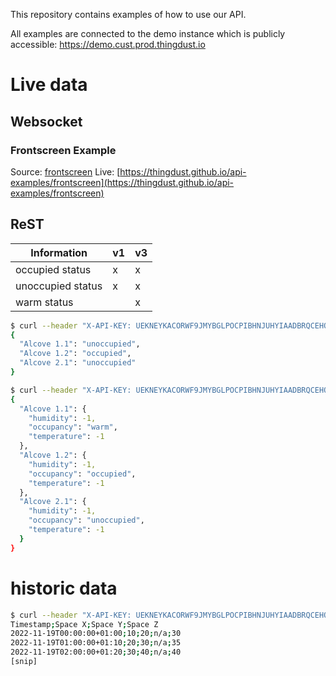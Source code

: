 This repository contains examples of how to use our API.

All examples are connected to the demo instance which is publicly accessible: https://demo.cust.prod.thingdust.io

# Live data

## Websocket
### Frontscreen Example
Source: [frontscreen](frontscreen)
Live: [https://thingdust.github.io/api-examples/frontscreen](https://thingdust.github.io/api-examples/frontscreen)

## ReST

Information       | v1 | v3
----------------- | -- | --
occupied status   | x  | x
unoccupied status | x  | x
warm status       |    | x 

```sh
$ curl --header "X-API-KEY: UEKNEYKACORWF9JMYBGLPOCPIBHNJUHYIAADBRQCEHQM2V7YJUSCVBFUNOWW" https://demo.cust.prod.thingdust.io/api/v1/get_space_states
{
  "Alcove 1.1": "unoccupied",
  "Alcove 1.2": "occupied",
  "Alcove 2.1": "unoccupied"
}
```

```sh
$ curl --header "X-API-KEY: UEKNEYKACORWF9JMYBGLPOCPIBHNJUHYIAADBRQCEHQM2V7YJUSCVBFUNOWW" https://demo.cust.prod.thingdust.io/api/v3/get_space_states
{
  "Alcove 1.1": {
    "humidity": -1,
    "occupancy": "warm",
    "temperature": -1
  },
  "Alcove 1.2": {
    "humidity": -1,
    "occupancy": "occupied",
    "temperature": -1
  },
  "Alcove 2.1": {
    "humidity": -1,
    "occupancy": "unoccupied",
    "temperature": -1 
  }
}
```

# historic data

```sh
$ curl --header "X-API-KEY: UEKNEYKACORWF9JMYBGLPOCPIBHNJUHYIAADBRQCEHQM2V7YJUSCVBFUNOWW" --header "X-FROM: 2022-11-19" --header "X-TO: 2022-11-20" https://demo.cust.prod.thingdust.io/api/v3/space_usage
Timestamp;Space X;Space Y;Space Z
2022-11-19T00:00:00+01:00;10;20;n/a;30
2022-11-19T01:00:00+01:10;20;30;n/a;35
2022-11-19T02:00:00+01:20;30;40;n/a;40
[snip]
```
